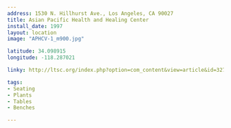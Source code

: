 ```yaml
---
address: 1530 N. Hillhurst Ave., Los Angeles, CA 90027
title: Asian Pacific Health and Healing Center
install_date: 1997
layout: location
image: "APHCV-1_m900.jpg"

latitude: 34.098915
longitude: -118.287021

linky: http://ltsc.org/index.php?option=com_content&view=article&id=327

tags:	
- Seating
- Plants
- Tables
- Benches

---
```

